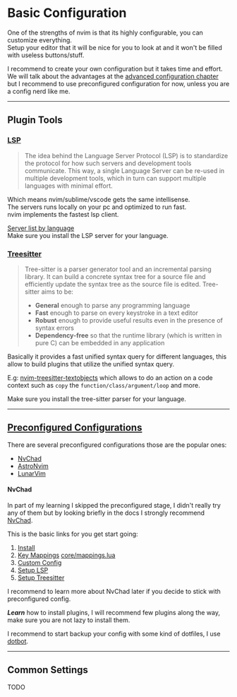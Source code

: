 # Basic Configuration
One of the strengths of nvim is that its highly configurable, you can customize everything. \
Setup your editor that it will be nice for you to look at and it won't be filled with useless buttons/stuff.

I recommend to create your own configuration but it takes time and effort. \
We will talk about the advantages at the [advanced configuration chapter](TODO) but I recommend to use preconfigured configuration for now, unless you are a config nerd like me.

---

## Plugin Tools

### [LSP](https://microsoft.github.io/language-server-protocol/)
> The idea behind the Language Server Protocol (LSP) is to standardize the protocol for how such servers and development tools communicate. This way, a single Language Server can be re-used in multiple development tools, which in turn can support multiple languages with minimal effort.

Which means nvim/sublime/vscode gets the same intellisense. \
The servers runs locally on your pc and optimized to run fast. \
nvim implements the fastest lsp client.

[Server list by language](https://microsoft.github.io/language-server-protocol/implementors/servers/) \
Make sure you install the LSP server for your language.

### [Treesitter](https://github.com/nvim-treesitter/nvim-treesitter)
> Tree-sitter is a parser generator tool and an incremental parsing library. It can build a concrete syntax tree for a source file and efficiently update the syntax tree as the source file is edited. Tree-sitter aims to be:
> * **General** enough to parse any programming language
> * **Fast** enough to parse on every keystroke in a text editor
> * **Robust** enough to provide useful results even in the presence of syntax errors
> * **Dependency-free** so that the runtime library (which is written in pure C) can be embedded in any application

Basically it provides a fast unified syntax query for different languages, this allow to build plugins that utilize the unified syntax query.

E.g: [nvim-treesitter-textobjects](https://github.com/nvim-treesitter/nvim-treesitter-textobjects) which allows to do an action on a code context such as `copy` the `function/class/argument/loop` and more.

Make sure you install the tree-sitter parser for your language.

---


## [Preconfigured Configurations](https://github.com/rockerBOO/awesome-neovim#preconfigured-configuration)
There are several preconfigured configurations those are the popular ones:
* [NvChad](https://github.com/NvChad/NvChad)
* [AstroNvim](https://github.com/AstroNvim/AstroNvim)
* [LunarVim](https://github.com/LunarVim/LunarVim)

#### NvChad
In part of my learning I skipped the preconfigured stage, I didn't really try any of them but by looking briefly in the docs I strongly recommend [NvChad](https://github.com/NvChad/NvChad).

This is the basic links for you get start going:
1. [Install](https://nvchad.github.io/quickstart/install)
1. [Key Mappings](https://nvchad.github.io/config/Mappings) [core/mappings.lua](https://github.com/NvChad/NvChad/blob/main/lua/core/mappings.lua)
1. [Custom Config](https://nvchad.github.io/config/Custom%20config)
1. [Setup LSP](https://nvchad.github.io/config/Lsp%20stuff)
1. [Setup Treesitter](https://nvchad.github.io/quickstart/post-install#install-treesitter-parsers)

I recommend to learn more about NvChad later if you decide to stick with preconfigured config.

_**Learn**_ how to install plugins, I will recommend few plugins along the way, make sure you are not lazy to install them.

I recommend to start backup your config with some kind of dotfiles, I use [dotbot](https://github.com/anishathalye/dotbot).

---

## Common Settings
TODO
